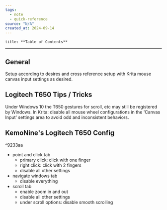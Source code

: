 ```yaml
---
tags:
  - note
  - quick-reference
source: "N/A"
created_at: 2024-09-14
---
```


```table-of-contents
title: **Table of Contents**
```

---

## General

Setup according to desires and cross reference setup with Krita mouse canvas input settings as desired.

## Logitech T650 Tips / Tricks

Under Windows 10 the T650 gestures for scroll, etc may still be registered by Windows. In Krita: disable all mouse wheel configurations in the 'Canvas Input' settings area to avoid odd and inconsistent behaviors.

## KemoNine's Logitech T650 Config

^9233aa

- point and click tab
  - primary click: click with one finger
  - right click: click with 2 fingers
  - disable all other settings
- navigate windows tab
  - disable everything
- scroll tab
  - enable zoom in and out
  - disable all other settings
  - under scroll options: disable smooth scrolling